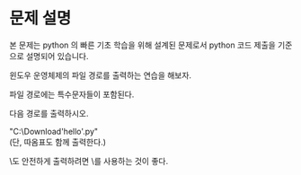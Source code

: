 # 문제 설명

본 문제는 python 의 빠른 기초 학습을 위해 설계된 문제로서 python 코드 제출을 기준으로 설명되어 있습니다.

윈도우 운영체제의 파일 경로를 출력하는 연습을 해보자.

파일 경로에는 특수문자들이 포함된다.

다음 경로를 출력하시오.

"C:\Download\'hello'.py"  
(단, 따옴표도 함께 출력한다.)

\도 안전하게 출력하려면 \\를 사용하는 것이 좋다.

